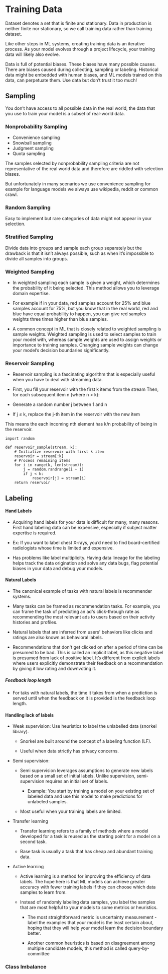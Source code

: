 # Training Data

Dataset denotes a set that is finite and stationary. Data in production is neither finite nor stationary, so we call training data rather than training dataset.

Like other steps in ML systems, creating training data is an iterative process. As your model evolves through a project lifecycle, your training data will likely also evolve.

Data is full of potential biases. These biases have many possible causes. There are biases caused during collecting, sampling or labeling. Historical data might be embedded with human biases, and ML models trained on this data, can perpetuate them. Use data but don’t trust it too much!

## Sampling

You don’t have access to all possible data in the real world, the data that you use to train your model is a subset of real-world data.

### Nonprobability Sampling

* Convenience sampling  
* Snowball sampling  
* Judgment sampling  
* Quota sampling

The samples selected by nonprobability sampling criteria are not representative of the real world data and therefore are riddled with selection biases.

But unfortunately in many scenarios we use convenience sampling for example for language models we always use wikipedia, reddit or common crawl.

### Random Sampling

Easy to implement but rare categories of data might not appear in your selection.

### Stratified Sampling

Divide data into groups and sample each group separately but the drawback is that it isn’t always possible, such as when it’s impossible to divide all samples into groups.

### Weighted Sampling

* In weighted sampling each sample is given a weight, which determines the probability of it being selected. This method allows you to leverage domain expertise.

* For example if in your data, red samples account for 25% and blue samples account for 75%, but you know that in the real world, red and blue have equal probability to happen, you can give red samples weights three times higher than blue samples.

* A common concept in ML that is closely related to weighted sampling is sample weights. Weighted sampling is used to select samples to train your model with, whereas sample weights are used to assign weights or importance to training samples. Changing sample weights can change your model’s decision boundaries significantly.

### Reservoir Sampling

* Reservoir sampling is a fascinating algorithm that is especially useful when you have to deal with streaming data.

* First, you fill your reservoir with the first k items from the stream Then, for each subsequent item n (where n > k):  
* Generate a random number j between 1 and n  
* If j ≤ k, replace the j-th item in the reservoir with the new item

This means the each incoming nth element has k/n probability of being in the reservoir. 

```python3
import random 

def reservoir_sample(stream, k):     
    # Initialize reservoir with first k item     
    reservoir = stream[:k]
    # Process remaining items
    for i in range(k, len(stream)):         
        j = random.randrange(i + 1)         
        if j < k:
            reservoir[j] = stream[i]                  
    return reservoir 
```

## **Labeling**

#### **Hand Labels**

* Acquiring hand labels for your data is difficult for many, many reasons. First hand labeling data can be expensive, especially if subject matter expertise is required.

* Ex: If you want to label chest X-rays, you’d need to find board-certified radiologists whose time is limited and expensive.

* Has problems like label multiplicity. Having data lineage for the labeling helps track the data origination and solve any data bugs, flag potential biases in your data and debug your models.

#### **Natural Labels**

* The canonical example of tasks with natural labels is recommender systems.

* Many tasks can be framed as recommendation tasks. For example, you can frame the task of predicting an ad's click-through rate as recommending the most relevant ads to users based on their activity histories and profiles.

* Natural labels that are inferred from users' behaviors like clicks and ratings are also known as behavioral labels.

* Recommendations that don't get clicked on after a period of time can be presumed to be bad. This is called an implicit label, as this negative label is presumed from lack of positive label. It’s different from explicit labels where users explicitly demonstrate their feedback on a recommendation by giving it low rating and downvoting it.

##### **Feedback loop length**

* For taks with natural labels, the time it takes from when a prediction is served until when the feedback on it is provided is the feedback loop length.

#### **Handling lack of labels**

* Weak supervision: Use heuristics to label the unlabelled data (snorkel library).

  * Snorkel are built around the concept of a labeling function (LF).

  * Useful when data strictly has privacy concerns.

* Semi supervision: 

  * Semi supervision leverages assumptions to generate new labels based on a small set of initial labels. Unlike supervision, semi-supervision requires an initial set of labels.

    * Example: You start by training a model on your existing set of labeled data and use this model to make predictions for unlabeled samples.

  * Most useful when your training labels are limited.

* Transfer learning

  * Transfer learning refers to a family of methods where a model developed for a task is reused as the starting point for a model on a second task.

  * Base task is usually a task that has cheap and abundant training data.

* Active learning

  * Active learning is a method for improving the efficiency of data labels. The hope here is that ML models can achieve greater accuracy with fewer training labels if they can choose which data samples to learn from.

  * Instead of randomly labeling data samples, you label the samples that are most helpful to your models to some metrics or heuristics. 

    * The most straightforward metric is uncertainty measurement - label the examples that your model is the least certain about, hoping that they will help your model learn the decision boundary better.

    * Another common heuristics is based on disagreement among multiple candidate models, this method is called query-by-committee

### Class Imbalance


